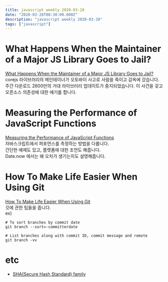 ```yaml
---
title: javascript weekly 2020-03-28
date: "2020-03-28T08:30:00.000Z"
description: "javascript weekly 2020-03-28"
tags: ["javascript"]
---
```


# What Happens When the Maintainer of a Major JS Library Goes to Jail?
<a href="https://www.theregister.co.uk/2020/03/26/corejs_maintainer_jailed_code_release/" target="_blank">What Happens When the Maintainer of a Major JS Library Goes to Jail?</a>  
corejs 라이브러리의 메인테이너가 오토바이 사고로 사람을 죽이고 감옥에 갔습니다. 주간 다운로드 2600만의 거대 라이브러리 업데이트가 중지되었습니다. 이 사건을 갖고 오픈소스 의존성에 대한 얘기를 합니다.


# Measuring the Performance of JavaScript Functions
<a href="https://felixgerschau.com/measuring-the-performance-of-java-script-functions" target="_blank">Measuring the Performance of JavaScript Functions</a>  
자바스크립트에서 퍼포먼스를 측정하는 방법을 다룹니다.  
간단한 예제도 있고, 플랫폼에 대한 조언도 해줍니다.  
Date.now 에서는 왜 오차가 생기는지도 설명해줍니다.  


# How To Make Life Easier When Using Git
<a href="https://www.smashingmagazine.com/make-life-easier-when-using-git/" target="_blank">How To Make Life Easier When Using Git</a>  
깃에 관한 팁들을 줍니다.  
ex)
```git
# To sort branches by commit date
git branch --sort=-committerdate
```

```git
# List branches along with commit ID, commit message and remote
git branch -vv
```


# etc
- <a href="https://github.com/Caligatio/jsSHA" target="_blank">SHA(Secure Hash Standard) family</a>
